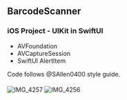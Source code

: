 ## BarcodeScanner

### iOS Project - UIKit in SwiftUI

* AVFoundation
* AVCaptureSession
* SwiftUI AlertItem

Code follows @SAllen0400 style guide. 

####

![IMG_4257](https://user-images.githubusercontent.com/33358869/103216366-cac14b80-490d-11eb-8cce-cfb7ac69e8e6.PNG)
![IMG_4256](https://user-images.githubusercontent.com/33358869/103216368-cbf27880-490d-11eb-87f7-01443b671308.PNG)
